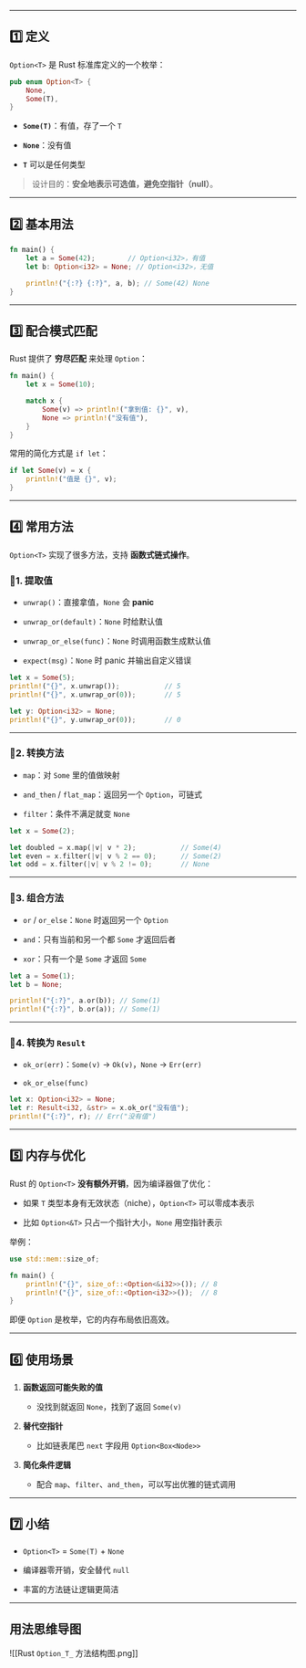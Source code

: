 
---

## 1️⃣ 定义

`Option<T>` 是 Rust 标准库定义的一个枚举：

```rust
pub enum Option<T> {
    None,
    Some(T),
}
```

- **`Some(T)`**：有值，存了一个 `T`
    
- **`None`**：没有值
    
- **`T`** 可以是任何类型
    

> 设计目的：**安全地表示可选值，避免空指针（null）**。

---

## 2️⃣ 基本用法

```rust
fn main() {
    let a = Some(42);        // Option<i32>，有值
    let b: Option<i32> = None; // Option<i32>，无值

    println!("{:?} {:?}", a, b); // Some(42) None
}
```

---

## 3️⃣ 配合模式匹配

Rust 提供了 **穷尽匹配** 来处理 `Option`：

```rust
fn main() {
    let x = Some(10);

    match x {
        Some(v) => println!("拿到值: {}", v),
        None => println!("没有值"),
    }
}
```

常用的简化方式是 `if let`：

```rust
if let Some(v) = x {
    println!("值是 {}", v);
}
```

---

## 4️⃣ 常用方法

`Option<T>` 实现了很多方法，支持 **函数式链式操作**。

### 🔹1. 提取值

- `unwrap()`：直接拿值，`None` 会 **panic**
    
- `unwrap_or(default)`：`None` 时给默认值
    
- `unwrap_or_else(func)`：`None` 时调用函数生成默认值
    
- `expect(msg)`：`None` 时 panic 并输出自定义错误
    

```rust
let x = Some(5);
println!("{}", x.unwrap());           // 5
println!("{}", x.unwrap_or(0));       // 5

let y: Option<i32> = None;
println!("{}", y.unwrap_or(0));       // 0
```

---

### 🔹2. 转换方法

- `map`：对 `Some` 里的值做映射
    
- `and_then` / `flat_map`：返回另一个 `Option`，可链式
    
- `filter`：条件不满足就变 `None`
    

```rust
let x = Some(2);

let doubled = x.map(|v| v * 2);           // Some(4)
let even = x.filter(|v| v % 2 == 0);      // Some(2)
let odd = x.filter(|v| v % 2 != 0);       // None
```

---

### 🔹3. 组合方法

- `or` / `or_else`：`None` 时返回另一个 `Option`
    
- `and`：只有当前和另一个都 `Some` 才返回后者
    
- `xor`：只有一个是 `Some` 才返回 `Some`
    

```rust
let a = Some(1);
let b = None;

println!("{:?}", a.or(b)); // Some(1)
println!("{:?}", b.or(a)); // Some(1)
```

---

### 🔹4. 转换为 `Result`

- `ok_or(err)`：`Some(v)` → `Ok(v)`，`None` → `Err(err)`
    
- `ok_or_else(func)`
    

```rust
let x: Option<i32> = None;
let r: Result<i32, &str> = x.ok_or("没有值");
println!("{:?}", r); // Err("没有值")
```

---

## 5️⃣ 内存与优化

Rust 的 `Option<T>` **没有额外开销**，因为编译器做了优化：

- 如果 `T` 类型本身有无效状态（niche），`Option<T>` 可以零成本表示
    
- 比如 `Option<&T>` 只占一个指针大小，`None` 用空指针表示
    

举例：

```rust
use std::mem::size_of;

fn main() {
    println!("{}", size_of::<Option<&i32>>()); // 8
    println!("{}", size_of::<Option<i32>>());  // 8
}
```

即便 `Option` 是枚举，它的内存布局依旧高效。

---

## 6️⃣ 使用场景

1. **函数返回可能失败的值**
    
    - 没找到就返回 `None`，找到了返回 `Some(v)`
        
2. **替代空指针**
    
    - 比如链表尾巴 `next` 字段用 `Option<Box<Node>>`
        
3. **简化条件逻辑**
    
    - 配合 `map`、`filter`、`and_then`，可以写出优雅的链式调用
        

---

## 7️⃣ 小结

- `Option<T>` = `Some(T)` + `None`
    
- 编译器零开销，安全替代 `null`
    
- 丰富的方法链让逻辑更简洁
    

---
## 用法思维导图
![[Rust `Option_T_` 方法结构图.png]]